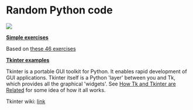# Random Python code

![](https://s-media-cache-ak0.pinimg.com/236x/dc/d0/16/dcd01697e1d6314f4dd7d1d29273a13f.jpg)

**[Simple exercises](https://github.com/demidovakatya/python-exercises/tree/master/simple-exercises)**

Based on [these 46 exercises](http://www.ling.gu.se/%7Elager/python_exercises.html)

**[Tkinter examples](https://github.com/demidovakatya/python-exercises/tree/master/tkinter)**

Tkinter is a portable GUI toolkit for Python. It enables rapid development of GUI applications. Tkinter itself is a Python 'layer' between you and Tk, which provides all the graphical 'widgets'. See [How Tk and Tkinter are Related](http://docs.python.org/3/library/tkinter.html#how-tk-and-tkinter-are-related) for some idea of how it all works.

Tkinter wiki: [link](http://tkinter.unpythonic.net/wiki/)


